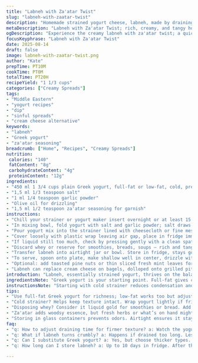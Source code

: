 ```yaml
---
title: "Labneh with Za'atar Twist"
slug: "labneh-with-zaatar-twist"
description: "Homemade strained yogurt cheese, labneh, made by draining Greek yogurt mixed with salt for thicker tangy richness. Uses a yogurt maker strainer but any fine sieve works. Draining time adjusted slightly for firmer texture. Salt level cut by one third, replaced with a little garlic powder for a savory edge. Drizzle olive oil and sprinkle za'atar blend instead of sumac for aromatic finish. Keeps refrigerated up to 10 days. Simple, flexible, yields creamy, spreadable tang that's rustic and fresh."
metaDescription: "Labneh with Za'atar Twist; rich, creamy, and tangy homemade yogurt cheese that's simple to make and versatile for many dishes."
ogDescription: "Experience the creamy labneh with za'atar twist; a quick guide to homemade yogurt cheese that elevates your meals with unique flavor."
focusKeyphrase: "Labneh with Za'atar Twist"
date: 2025-08-14
draft: false
image: labneh-with-zaatar-twist.png
author: "Kate"
prepTime: PT10M
cookTime: PT0M
totalTime: PT20H
recipeYield: "1 1/3 cups"
categories: ["Creamy Spreads"]
tags:
- "Middle Eastern"
- "yogurt recipes"
- "dip"
- "sinful spreads"
- "cream cheese alternative"
keywords:
- "labneh"
- "Greek yogurt"
- "za'atar seasoning"
breadcrumb: ["Home", "Recipes", "Creamy Spreads"]
nutrition: 
 calories: "140"
 fatContent: "8g"
 carbohydrateContent: "4g"
 proteinContent: "12g"
ingredients:
- "450 ml 1 3/4 cups plain Greek yogurt, full-fat or low-fat, cold, preferably homemade or store-bought"
- "1,5 ml 1/3 teaspoon salt"
- "1 ml 1/4 teaspoon garlic powder"
- "Olive oil for drizzling"
- "1,5 ml 1/2 teaspoon za'atar seasoning for garnish"
instructions:
- "Chill your strainer or yogurt maker insert overnight or at least 15 minutes in fridge; cold helps slow bacteria and keeps texture firm."
- "In mixing bowl, fold yogurt with salt and garlic powder; salt draws moisture out, garlic adds subtle depth, don't skip."
- "Pour yogurt mix into the strainer lined with cheesecloth or fine mesh; if no scoreboard, use a fine sieve over a bowl."
- "Cover loosely with plastic wrap leaving air gap, place in fridge immediately. Drain for about 20 hours – slight variation on original timing ensures creamier, less tangy finish. Texture should be thick but still spoonable, like soft cream cheese."
- "If liquid still too much, check by pressing gently with a clean spatula; firm resistance means done. No need to wait extra if perfect."
- "Discard whey or reserve for smoothies, breads, soups – rich and tangy."
- "Transfer labneh into airtight jar or bowl. Store in fridge, stays good up to 10 days. Beyond that, flavor intensifies and texture becomes crumbly."
- "To serve, spoon onto plate, make shallow well in center, drizzle with good quality olive oil, sprinkle za'atar evenly. Herbs and sumac both work but za'atar lends woodsy notes."
- "Optional: add toasted pine nuts or thin sliced fresh mint leaves for fresh crunch."
- "Labneh can replace cream cheese on bagels, dolloped onto grilled pita, or used as dip for roasted vegetables. Versatile, forgiving."
introduction: "Labneh, essentially strained yogurt, thrives on the balance of salt, cold, and drainage. The slower it drains, the creamier it gets. Expect thick, spreadable tang that doesn’t scream sour or dry up. Start with thick Greek yogurt; thinner yogurt makes weak texture — patience required. Let gravity do the work, not squeezing or pressing, or you’ll get dry curds instead of luscious spread. The magic: whey drains slowly, you watch color and texture shift subtly, not abruptly — dulling shine, firming body. A drizzle of good olive oil and za'atar wakes it up, lifting flavors to new heights. Keep it refrigerated. No fridge, no joy — acid builds fast in warm air. Resistant to fads, labneh’s simplicity keeps it kitchen-proven for decades. No shortcuts, no fillers."
ingredientsNote: "Greek yogurt is your starting point. Full-fat gives creamier, richer mouthfeel but low-fat can work with slightly less draining time so texture stays smooth. Salt is crucial; it extracts whey and balances flavor. Garlic powder boosts savory tone without overpowering. Za'atar is traditional but dried oregano or thyme work too. Olive oil should be fruity and robust – a quick splash enhances aroma and texture. Using cheesecloth or a clean kitchen towel helps speed draining. If you don’t have a yogurt maker strainer, stack one sieve over another or use a fine colander lined with lint-free cloth. Adjust draining time by feel – too wet is sloppy, too dry crumbly."
instructionsNote: "Starting with cold strainer reduces condensation and drip mess in fridge. Mixing salt evenly is critical; uneven dissolving causes watery pockets or bland spots. If pressed, cover yogurt lightly and keep airtight; exposed yogurt may absorb fridge odors or dry out edges. Drain time is flexible; check after 18 hours by pressing with spatula – should resist but still scoop without crumbling. Resist stirring, which breaks structure and adds moisture back. Whey is a useful byproduct – freeze it in ice cube trays for savory stock or use in batters for extra tang. Garnishing with za'atar or herbs adds flavor and textural contrast but keep it simple. Too many toppings mask creamy base. Store labneh cold and covered in glass or plastic container to prevent absorbing smells."
tips:
- "Use full-fat Greek yogurt for richness; low-fat works too but adjust draining time. Salt is not just flavor, crucial for extracting moisture. Garlic powder? Essential for layers of flavor."
- "Cold strainer? Helps keep texture intact. Wrap yogurt lightly if fridge odors are an issue. Texture test? Press gently with spatula – should resist a bit. Drain longer if too wet."
- "Disposing whey? Consider it liquid gold for smoothies or bread. Add it in sauces for extra tang. Don't toss it; it’s useful. Check on texture after 18 hours. Adjust drainage time based on feel."
- "Za'atar adds woodsy essence, but fresh herbs or what’s on hand might surprise. Experiment with toppings; just don't overshadow labneh. Pine nuts or mint? Great contrast."
- "Storing in glass containers prevents odors. Airtight ensures it stays fresh, not exposed to air. Keep your labneh cold. No fridge? Texture changes; gets funky."
faq:
- "q: How to adjust draining time for firmer texture? a: Watch the yogurt closely. 18-22 hours is a range; longer = thicker. Check texture and use feel."
- "q: What if labneh turns crumbly? a: Happens if drained too long. Less time next batch; keep a close eye. Moisture content is key."
- "q: Can I substitute Greek yogurt? a: Yes, but choose thicker types. Regular yogurt might not yield the same consistency. Draining time changes, add 2 hours to start."
- "q: How long can I store labneh? a: Up to 10 days in fridge. After that, flavors intensify; texture may change. Use it before 10 days for best results."

---
```

